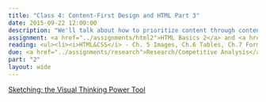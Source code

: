 ```yaml
---
title: "Class 4: Content-First Design and HTML Part 3"
date: 2015-09-22 12:00:00
description: "We'll talk about how to prioritize content through content outlines and sketching.  We'll practice with a hands-on content prioritization exercise.  Finally, we'll finish our HTML lesson."
assignment: <a href="../assignments/html2">HTML Basics 2</a> and <a href="../assignments/content">Content/Architecture</a>
reading: <ul><li><i>HTML&CSS</i> - Ch. 5 Images, Ch.6 Tables, Ch.7 Forms, Ch.8 Extra Markup</li><a href="http://alistapart.com/blog/post/content-first-design">Content-First Design by Steph Hay</a><li><a href="http://seesparkbox.com/foundry/content_and_style_prototyping_the_rebuild">Content and Style Prototyping by Jeremy Lloyd</a></li><li><a href="http://www.markboulton.co.uk/journal/structure-first-content-always">Structure First. Content Always. by Mark Boulton</a></li></ul>
due: <a href="../assignments/research">Research/Competitive Analysis</a>
part: "2"
layout: wide
---
```


[Sketching: the Visual Thinking Power Tool](http://alistapart.com/article/sketching-the-visual-thinking-power-tool)